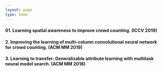 ```yaml
---
layout: page
type: home
---
```


<!-- ## 发表论文 -->
#### 01. Learning spatial awareness to improve crowd counting. (ICCV 2019)
#### 2. Improving the learning of multi-column convolutional neural network for crowd counting. (ACM MM 2019)
#### 3. Learning to transfer: Generalizable attribute learning with multitask neural model search. (ACM MM 2018)